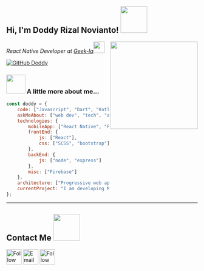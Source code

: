 <h2>Hi, I'm Doddy Rizal Novianto! <img src="https://media.giphy.com/media/gmmdtnbcRdDMs/giphy.gif" width="70"></h2>
<img align='right' src="https://media.giphy.com/media/M9gbBd9nbDrOTu1Mqx/giphy.gif" width="230">
<p><em>React Native Developer at <a href="">Geek-la</a><img src="https://media.giphy.com/media/WUlplcMpOCEmTGBtBW/giphy.gif" width="30"> 
</em></p>

[![GitHub Doddy](https://img.shields.io/github/followers/Drzaln?label=follow&style=social)](https://github.com/Drzaln)

### <img src="https://media.giphy.com/media/L12CyKeFwRwp4dphvt/giphy.gif" width="50"> A little more about me...  

```javascript
const doddy = {
    code: ["Javascript", "Dart", "Kotlin"],
    askMeAbout: ["web dev", "tech", "app dev", "photography"],
    technologies: {
        mobileApp: ["React Native", "Flutter", "Android Native"],
        frontEnd: {
            js: ["React"],
            css: ["SCSS", "bootstrap"]
        },
        backEnd: {
            js: ["node", "express"]
        },
        misc: ["Firebase"]
    },
    architecture: ["Progressive web applications", "Single page applications"],
    currentProject: "I am developing Mobile App for AntaVaya using React Native"
};
```
---

<h2>Contact Me <img src="https://media.giphy.com/media/VG8aixArY7kU7ZFbZU/giphy.gif" width="70"></h2>

[<img src="https://img.icons8.com/dusk/48/000000/linkedin.png" height="40em" align="center" alt="Follow Doddy on LinkedIn" title="Follow Doddy on Linkedin"/>](https://www.linkedin.com/in/doddy-rizal-novianto-559269157/)      <a href="mailto:doddyrizaln@gmail.com"><img src="https://img.icons8.com/dusk/48/000000/gmail.png" height="40em" align="center" alt="Email Doddy" title="Email Doddy"/></a>  [<img src="https://img.icons8.com/dusk/48/000000/instagram-new.png" height="40em" align="center" alt="Follow Doddy on Instagram" title="Follow Doddy on Instagram"/>](https://www.instagram.com/drzaln/)
